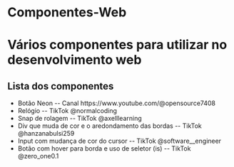 # Componentes-Web
<h1>Vários componentes para utilizar no desenvolvimento web</h1>
 
 <h2>Lista dos componentes</h2>
 <ul>
	<li>Botão Neon -- Canal https://www.youtube.com/@opensource7408</li>
	<li>Relógio -- TikTok @normalcoding</li>
	<li>Snap de rolagem -- TikTok @axelllearning</li>
	<li>Div que muda de cor e o aredondamento das bordas -- TikTok @hanzanabulsi259</li>
	<li>Input com mudança de cor do cursor -- TikTok @software__engineer</li>
	<li>Botão com hover para borda e uso de seletor (is) -- TikTok @zero_one0.1</li>
 </ul>
